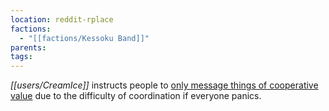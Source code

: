 ```yaml
---
location: reddit-rplace
factions:
  - "[[factions/Kessoku Band]]"
parents: 
tags: 
---
```

*[[users/CreamIce]]* instructs people to [only message things of cooperative value](https://discord.com/channels/1093664259273130084/1131230952119615600/1131577837539840110) due to the difficulty of coordination if everyone panics.
